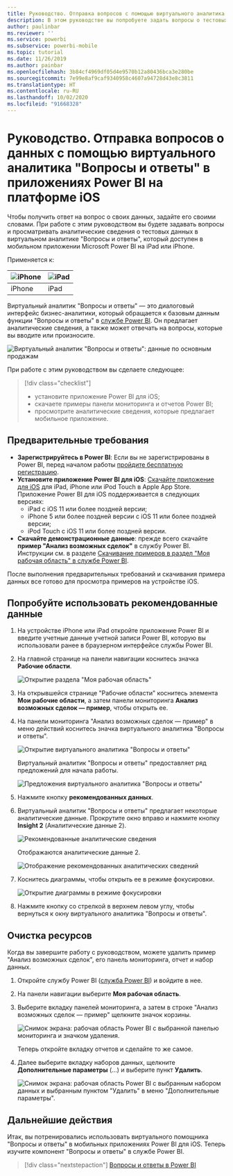 ```yaml
---
title: Руководство. Отправка вопросов с помощью виртуального аналитика "Вопросы и ответы" в приложениях iOS
description: В этом руководстве вы попробуете задать вопросы о тестовых данных в свободной текстовой форме с помощью виртуального аналитика "Вопросы и ответы" в мобильном приложении Power BI на устройстве iOS.
author: paulinbar
ms.reviewer: ''
ms.service: powerbi
ms.subservice: powerbi-mobile
ms.topic: tutorial
ms.date: 11/26/2019
ms.author: painbar
ms.openlocfilehash: 3b84cf4969df05d4e9570b12a80436bca3e280be
ms.sourcegitcommit: 7e99e8af9caf9340958c4607a94728d43e8c3811
ms.translationtype: HT
ms.contentlocale: ru-RU
ms.lasthandoff: 10/02/2020
ms.locfileid: "91668328"
---
```

# <a name="tutorial-ask-questions-about-your-data-with-the-qa-virtual-analyst-in-the-power-bi-ios-apps"></a>Руководство. Отправка вопросов о данных с помощью виртуального аналитика "Вопросы и ответы" в приложениях Power BI на платформе iOS

Чтобы получить ответ на вопрос о своих данных, задайте его своими словами. При работе с этим руководством вы будете задавать вопросы и просматривать аналитические сведения о тестовых данных в виртуальном аналитике "Вопросы и ответы", который доступен в мобильном приложении Microsoft Power BI на iPad или iPhone. 

Применяется к:

| ![iPhone](./media/tutorial-mobile-apps-ios-qna/iphone-logo-50-px.png) | ![iPad](./media/tutorial-mobile-apps-ios-qna/ipad-logo-50-px.png) |
|:--- |:--- |
| iPhone |iPad |

Виртуальный аналитик "Вопросы и ответы" — это диалоговый интерфейс бизнес-аналитики, который обращается к базовым данным функции "Вопросы и ответы" в [службе Power BI](https://powerbi.com). Он предлагает аналитические сведения, а также может отвечать на вопросы, которые вы вводите или произносите.

![Виртуальный аналитик "Вопросы и ответы": данные по основным продажам](./media/tutorial-mobile-apps-ios-qna/power-bi-ios-q-n-a-top-sale-intro.png)

При работе с этим руководством вы сделаете следующее:

> [!div class="checklist"]
> * установите приложение Power BI для iOS;
> * скачаете примеры панели мониторинга и отчетов Power BI;
> * просмотрите аналитические сведения, которые предлагает мобильное приложение.

## <a name="prerequisites"></a>Предварительные требования

* **Зарегистрируйтесь в Power BI**: Если вы не зарегистрированы в Power BI, перед началом работы [пройдите бесплатную регистрацию](https://app.powerbi.com/signupredirect?pbi_source=web).
* **Установите приложение Power BI для iOS**: [Скачайте приложение для iOS](https://apps.apple.com/app/microsoft-power-bi/id929738808) для iPad, iPhone или iPod Touch в Apple App Store. Приложение Power BI для iOS поддерживается в следующих версиях:
  * iPad с iOS 11 или более поздней версии;
  * iPhone 5 или более поздней версии с iOS 11 или более поздней версии; 
  * iPod Touch с iOS 11 или более поздней версии.
* **Скачайте демонстрационные данные**: прежде всего скачайте **пример "Анализ возможных сделок"** в службу Power BI. Инструкции см. в разделе [Скачивание примеров в раздел "Моя рабочая область" в службе Power BI](./mobile-apps-download-samples.md).


После выполнения предварительных требований и скачивания примера данных все готово для просмотра примеров на устройстве iOS.

## <a name="try-featured-insights"></a>Попробуйте использовать рекомендованные данные
1. На устройстве iPhone или iPad откройте приложение Power BI и введите учетные данные учетной записи Power BI, которую вы использовали ранее в браузерном интерфейсе службы Power BI.

2. На главной странице на панели навигации коснитесь значка **Рабочие области**.

    ![Открытие раздела "Моя рабочая область"](./media/tutorial-mobile-apps-ios-qna/power-bi-qna-open-myworkspace.png)

3. На открывшейся странице "Рабочие области" коснитесь элемента **Мои рабочие области**, а затем панели мониторинга **Анализ возможных сделок — пример**, чтобы открыть ее.


3. На панели мониторинга "Анализ возможных сделок — пример" в меню действий коснитесь значка виртуального аналитика "Вопросы и ответы".

    ![Открытие виртуального аналитика "Вопросы и ответы"](./media/tutorial-mobile-apps-ios-qna/power-bi-qna-open-qna.png)

    Виртуальный аналитик "Вопросы и ответы" предоставляет ряд предложений для начала работы.

    ![Предложения виртуального аналитика "Вопросы и ответы"](./media/tutorial-mobile-apps-ios-qna/power-bi-qna-suggestions.png)

3. Нажмите кнопку **рекомендованных данных**.

4. Виртуальный аналитик "Вопросы и ответы" предлагает некоторые аналитические данные. Прокрутите окно вправо и нажмите кнопку **Insight 2** (Аналитические данные 2).

    ![Рекомендованные аналитические сведения](./media/tutorial-mobile-apps-ios-qna/power-bi-ios-qna-suggest-insight-2.png)

   Отображаются аналитические данные 2.

    ![Отображение рекомендованных аналитических сведений](./media/tutorial-mobile-apps-ios-qna/power-bi-ios-qna-show-insight-2.png)

5. Коснитесь диаграммы, чтобы открыть ее в режиме фокусировки.

    ![Открытие диаграммы в режиме фокусировки](./media/tutorial-mobile-apps-ios-qna/power-bi-ios-qna-open-insight-2.png)

6. Нажмите кнопку со стрелкой в верхнем левом углу, чтобы вернуться к окну виртуального аналитика "Вопросы и ответы".

## <a name="clean-up-resources"></a>Очистка ресурсов

Когда вы завершите работу с руководством, можете удалить пример "Анализ возможных сделок", его панель мониторинга, отчет и набор данных.

1. Откройте службу Power BI ([служба Power BI](https://app.powerbi.com)) и войдите в нее.

2. На панели навигации выберите **Моя рабочая область**.

3. Выберите вкладку панелей мониторинга, а затем в строке "Анализ возможных сделок — пример" щелкните значок корзины.

    ![Снимок экрана: рабочая область Power BI с выбранной панелью мониторинга и значком удаления.](./media/tutorial-mobile-apps-ios-qna/power-bi-tutorial-mobile-apps-ios-qna-delete-opportunity-analysis-sample.png)

    Теперь откройте вкладку отчетов и сделайте то же самое.

4. Далее выберите вкладку наборов данных, щелкните **Дополнительные параметры** (…) и выберите пункт **Удалить**.

    ![Снимок экрана: рабочая область Power BI с выбранным набором данных и выбранным пунктом "Удалить" в меню "Дополнительные параметры".](./media/tutorial-mobile-apps-ios-qna/power-bi-tutorial-mobile-apps-ios-qna-delete-opportunity-analysis-sample-datasets.png)

## <a name="next-steps"></a>Дальнейшие действия

Итак, вы потренировались использовать виртуального помощника "Вопросы и ответы" в мобильных приложениях Power BI для iOS. Теперь изучите компонент "Вопросы и ответы" в службе Power BI.
> [!div class="nextstepaction"]
> [Вопросы и ответы в Power BI](../end-user-q-and-a.md)